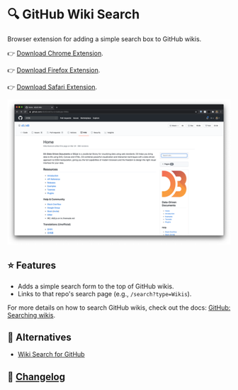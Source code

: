 # 🔍 GitHub Wiki Search

Browser extension for adding a simple search box to GitHub wikis.

👉 [Download Chrome Extension](https://chrome.google.com/webstore/detail/github-wiki-search/neadealkfeligebmmolcibhbcdfplhhg).

👉 [Download Firefox Extension](https://addons.mozilla.org/addon/github-wiki-search/).

👉 [Download Safari Extension](https://apps.apple.com/us/app/github-wiki-search/id1594190145).

![](./screenshots/example.png)

## ⭐️ Features

- Adds a simple search form to the top of GitHub wikis.
- Links to that repo's search page (e.g., `/search?type=Wikis`).

For more details on how to search GitHub wikis, check out the docs: [GitHub: Searching wikis](https://docs.github.com/en/free-pro-team@latest/github/searching-for-information-on-github/searching-wikis).

## 👀 Alternatives

- [Wiki Search for GitHub](https://chrome.google.com/webstore/detail/wiki-search-for-github/gdifdhnjmjaidbajhapmbcbnoocoeooc)

## 📝 [Changelog](changelog.md)
